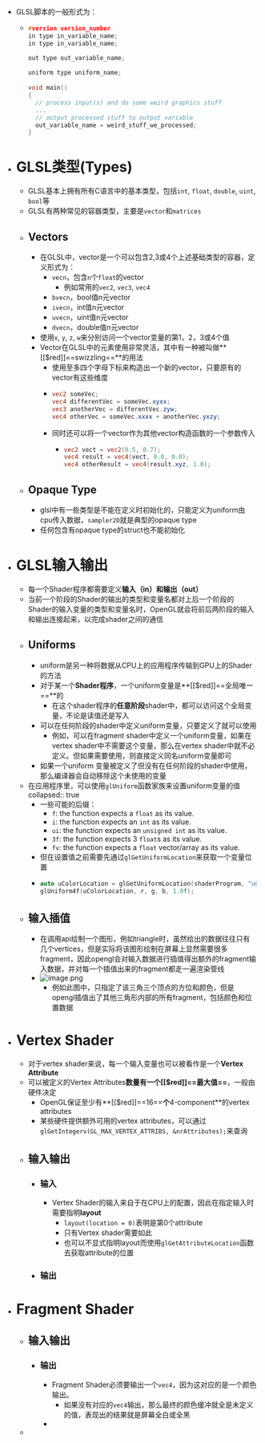 - GLSL脚本的一般形式为：
	- ```C
	  #version version_number
	  in type in_variable_name;
	  in type in_variable_name;
	  
	  out type out_variable_name;
	    
	  uniform type uniform_name;
	    
	  void main()
	  {
	    // process input(s) and do some weird graphics stuff
	    ...
	    // output processed stuff to output variable
	    out_variable_name = weird_stuff_we_processed;
	  }
	  ```
- # GLSL类型(Types)
	- GLSL基本上拥有所有C语言中的基本类型，包括`int`, `float`, `double`, `uint`, `bool`等
	- GLSL有两种常见的容器类型，主要是`vector`和`matrices`
	- ## Vectors
		- 在GLSL中，vector是一个可以包含2,3或4个上述基础类型的容器，定义形式为：
			- `vecn`，包含`n`个`float`的vector
				- 例如常用的`vec2`, `vec3`, `vec4`
			- `bvecn`，bool值n元vector
			- `ivecn`，int值n元vector
			- `uvecn`，uint值n元vector
			- `dvecn`，double值n元vector
		- 使用`x`, `y`, `z`, `w`来分别访问一个vector变量的第1，2，3或4个值
		- Vector在GLSL中的元素使用非常灵活，其中有一种被叫做**[[$red]]==swizzling==**的用法
			- 使用至多四个字母下标来构造出一个新的vector，只要原有的vector有这些维度
			- ```GLSL
			  vec2 someVec;
			  vec4 differentVec = someVec.xyxx;
			  vec3 anotherVec = differentVec.zyw;
			  vec4 otherVec = someVec.xxxx + anotherVec.yxzy;
			  ```
			- 同时还可以将一个vector作为其他vector构造函数的一个参数传入
				- ```GLSL
				  vec2 vect = vec2(0.5, 0.7);
				  vec4 result = vec4(vect, 0.0, 0.0);
				  vec4 otherResult = vec4(result.xyz, 1.0);
				  ```
	- ## Opaque Type
		- glsl中有一些类型是不能在定义时初始化的，只能定义为uniform由cpu传入数据，``sampler2D``就是典型的opaque type
		- 任何包含有opaque type的struct也不能初始化
- # GLSL输入输出
	- 每一个Shader程序都需要定义**输入（in）**和**输出（out）**
	- 当前一个阶段的Shader的输出的类型和变量名都对上后一个阶段的Shader的输入变量的类型和变量名时，OpenGL就会将前后两阶段的输入和输出连接起来，以完成shader之间的通信
	- ## Uniforms
		- uniform是另一种将数据从CPU上的应用程序传输到GPU上的Shader的方法
		- 对于某一个**Shader程序**，一个uniform变量是**[[$red]]==全局唯一==**的
			- 在这个shader程序的**任意阶段**shader中，都可以访问这个全局变量，不论是读值还是写入
		- 可以在任何阶段的shader中定义uniform变量，只要定义了就可以使用
			- 例如，可以在fragment shader中定义一个uniform变量，如果在vertex shader中不需要这个变量，那么在vertex shader中就不必定义。但如果需要使用，则直接定义同名uniform变量即可
		- 如果一个uniform 变量被定义了但没有在任何阶段的shader中使用，那么编译器会自动移除这个未使用的变量
	- 在应用程序里，可以使用``glUniform``函数家族来设置uniform变量的值
	  collapsed:: true
		- 一些可能的后缀：
			- `f`: the function expects a `float` as its value.
			- `i`: the function expects an `int` as its value.
			- `ui`: the function expects an `unsigned int` as its value.
			- `3f`: the function expects 3 `float`s as its value.
			- `fv`: the function expects a `float` vector/array as its value.
		- 但在设置值之前需要先通过`glGetUniformLocation`来获取一个变量位置
		- ```C++
		  auto uColorLocation = glGetUniformLocation(shaderProgram, "uColor");
		  glUniform4f(uColorLocation, r, g, b, 1.0f);
		  ```
	- ## 输入插值
		- 在调用api绘制一个图形，例如triangle时，虽然给出的数据往往只有几个vertices，但是实际将该图形绘制在屏幕上显然需要很多fragment，因此opengl会对输入数据进行插值得出额外的fragment输入数据，并对每一个插值出来的fragment都走一遍渲染管线
		- ![image.png](../assets/image_1745126416535_0.png)
			- 例如此图中，只指定了该三角三个顶点的方位和颜色，但是opengl插值出了其他三角形内部的所有fragment，包括颜色和位置数据
- # Vertex Shader
	- 对于vertex shader来说，每一个输入变量也可以被看作是一个**Vertex Attribute**
	- 可以被定义的Vertex Attributes**数量有一个[[$red]]==最大值==**，一般由硬件决定
		- OpenGL保证至少有**[[$red]]==16==**个**4-component**的vertex attributes
		- 某些硬件提供额外可用的vertex attributes，可以通过
		  ``glGetIntegerv(GL_MAX_VERTEX_ATTRIBS, &nrAttributes);``来查询
	- ## 输入输出
		- ### 输入
			- Vertex Shader的输入来自于在CPU上的配置，因此在指定输入时需要指明**layout**
				- `layout(location = 0)`表明是第0个attribute
				- 只有Vertex shader需要如此
				- 也可以不显式指明layout而使用`glGetAttributeLocation`函数去获取attribute的位置
		- ### 输出
- # Fragment Shader
	- ## 输入输出
		- ### 输出
			- Fragment Shader必须要输出一个`vec4`，因为这对应的是一个颜色输出。
				- 如果没有对应的`vec4`输出，那么最终的颜色缓冲就全是未定义的值，表现出的结果就是屏幕全白或全黑
			-
	-